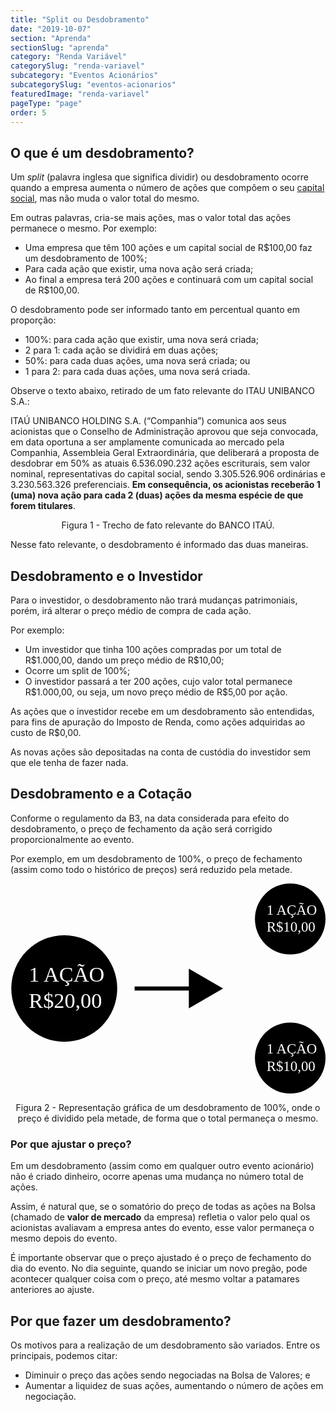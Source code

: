 ```yaml
---
title: "Split ou Desdobramento"
date: "2019-10-07"
section: "Aprenda"
sectionSlug: "aprenda"
category: "Renda Variável"
categorySlug: "renda-variavel"
subcategory: "Eventos Acionários"
subcategorySlug: "eventos-acionarios"
featuredImage: "renda-variavel"
pageType: "page"
order: 5
---
```


## O que é um desdobramento?

Um *split* (palavra inglesa que significa dividir) ou desdobramento ocorre quando a empresa aumenta o número de ações que compõem o seu [capital social](/aprenda/renda-variavel/acoes/o-que-sao-acoes), mas não muda o valor total do mesmo.

Em outras palavras, cria-se mais ações, mas o valor total das ações permanece o mesmo. Por exemplo:

- Uma empresa que têm 100 ações e um capital social de R$100,00 faz um desdobramento de 100%;
- Para cada ação que existir, uma nova ação será criada;
- Ao final a empresa terá 200 ações e continuará com um capital social de R\$100,00.

O desdobramento pode ser informado tanto em percentual quanto em proporção:

- 100%: para cada ação que existir, uma nova será criada;
- 2 para 1: cada ação se dividirá em duas ações;
- 50%: para cada duas ações, uma nova será criada; ou
- 1 para 2: para cada duas ações, uma nova será criada.

Observe o texto abaixo, retirado de um fato relevante do ITAU UNIBANCO S.A.:

<div class="citacao" id="figura1">

ITAÚ UNIBANCO HOLDING S.A. (“Companhia”) comunica aos seus acionistas que o Conselho de Administração aprovou que seja convocada, em data oportuna a ser amplamente comunicada ao mercado pela Companhia, Assembleia Geral Extraordinária, que deliberará a proposta de desdobrar em 50% as atuais 6.536.090.232 ações escriturais, sem valor nominal, representativas do capital social, sendo 3.305.526.906 ordinárias e 3.230.563.326 preferenciais. **Em consequência, os acionistas receberão 1 (uma) nova ação para cada 2 (duas) ações da mesma espécie de que forem titulares**.

</div>

<p class="legenda" style="text-align:center;">Figura 1 - Trecho de fato relevante do BANCO ITAÚ.</p>

Nesse fato relevante, o desdobramento é informado das duas maneiras.

## Desdobramento e o Investidor

Para o investidor, o desdobramento não trará mudanças patrimoniais, porém, irá alterar o preço médio de compra de cada ação.

Por exemplo:

- Um investidor que tinha 100 ações compradas por um total de R\$1.000,00, dando um preço médio de R\$10,00;
- Ocorre um split de 100%;
- O investidor passará a ter 200 ações, cujo valor total permanece R\$1.000,00, ou seja, um novo preço médio de R\$5,00 por ação.

As ações que o investidor recebe em um desdobramento são entendidas, para fins de apuração do Imposto de Renda, como ações adquiridas ao custo de R\$0,00.

As novas ações são depositadas na conta de custódia do investidor sem que ele tenha de fazer nada.

## Desdobramento e a Cotação

Conforme o regulamento da B3, na data considerada para efeito do desdobramento, o preço de fechamento da ação será corrigido proporcionalmente ao evento.

Por exemplo, em um desdobramento de 100%, o preço de fechamento (assim como todo o histórico de preços) será reduzido pela metade.

<div style="text-align:center;">

<svg viewBox="0 0 600 400" class="svg-vertical-limit" preserveAspectRatio="xMidYMax meet" id="figura2">
<style type="text/css">
	.st0-desdobramento{fill:#FFFFFF;}
	.st1-desdobramento{font-family:'MyriadPro-Regular';}
	.st2-desdobramento{font-size:27.2005px;}
	.st3-desdobramento{font-size:40.8008px;}
</style>
<g>
	<ellipse cx="532.8" cy="67.6" rx="67.2" ry="67.6"/>
	<text transform="matrix(1 0 0 1 487.7383 59.2869)"><tspan x="0" y="0" class="st0-desdobramento st1-desdobramento st2-desdobramento">1 AÇÃO</tspan><tspan x="0" y="32.6" class="st0-desdobramento st1-desdobramento st2-desdobramento">R$10,00</tspan></text>
</g>
<g>
	<ellipse cx="532.8" cy="332.4" rx="67.2" ry="67.6"/>
	<text transform="matrix(1 0 0 1 487.7383 324.0396)"><tspan x="0" y="0" class="st0-desdobramento st1-desdobramento st2-desdobramento">1 AÇÃO</tspan><tspan x="0" y="32.6" class="st0-desdobramento st1-desdobramento st2-desdobramento">R$10,00</tspan></text>
</g>
<g>
	<ellipse cx="102.4" cy="200" rx="100.9" ry="101.4"/>
	<text transform="matrix(1 0 0 1 34.8457 187.4945)"><tspan x="0" y="0" class="st0-desdobramento st1-desdobramento st3-desdobramento">1 AÇÃO</tspan><tspan x="0" y="49" class="st0-desdobramento st1-desdobramento st3-desdobramento">R$20,00</tspan></text>
</g>
<polygon points="404.9,200 339.7,162.3 339.7,196.2 236.4,196.2 236.4,203.8 339.7,203.8 339.7,237.7 "/>
<rect x="-25.3" y="552" style="fill:none;" width="2.7" height="42.7"/>
</svg>

</div>

<p class="legenda" style="text-align:center;">Figura 2 - Representação gráfica de um desdobramento de 100%, onde o preço é dividido pela metade, de forma que o total permaneça o mesmo.</p>

### Por que ajustar o preço?

Em um desdobramento (assim como em qualquer outro evento acionário) não é criado dinheiro, ocorre apenas uma mudança no número total de ações.

Assim, é natural que, se o somatório do preço de todas as ações na Bolsa (chamado de **valor de mercado** da empresa) refletia o valor pelo qual os acionistas avaliavam a empresa antes do evento, esse valor permaneça o mesmo depois do evento.

É importante observar que o preço ajustado é o preço de fechamento do dia do evento. No dia seguinte, quando se iniciar um novo pregão, pode acontecer qualquer coisa com o preço, até mesmo voltar a patamares anteriores ao ajuste.

## Por que fazer um desdobramento?

Os motivos para a realização de um desdobramento são variados. Entre os principais, podemos citar:

- Diminuir o preço das ações sendo negociadas na Bolsa de Valores; e
- Aumentar a liquidez de suas ações, aumentando o número de ações em negociação.
